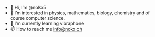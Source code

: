 - 👋 Hi, I’m @nokx5
- 👀 I’m interested in physics, mathematics, biology, chemistry and of course computer science.
- 🌱 I’m currently learning vibraphone
- 📫 How to reach me info@nokx.ch

<!---
nokx5/nokx5 is a ✨ special ✨ repository because its `README.md` (this file) appears on your GitHub profile.
You can click the Preview link to take a look at your changes.
--->

